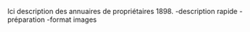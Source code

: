 Ici description des annuaires de propriétaires 1898.
-description rapide
-préparation
-format images 
